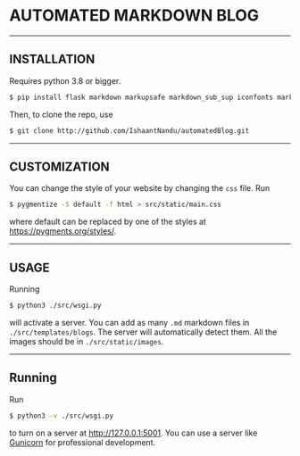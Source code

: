 # AUTOMATED MARKDOWN BLOG

***

## INSTALLATION

Requires python 3.8 or bigger.

```bash
$ pip install flask markdown markupsafe markdown_sub_sup iconfonts markdown_del_ins kbdextension markdown_checklist pygments
```

Then, to clone the repo, use

```bash
$ git clone http://github.com/IshaantNandu/automatedBlog.git
```

***

## CUSTOMIZATION

You can change the style of your website by changing the `css` file. Run 
```bash
$ pygmentize -S default -f html > src/static/main.css
```
where default can be replaced by one of the styles  at <https://pygments.org/styles/>.

***
## USAGE

Running 
```bash
$ python3 ./src/wsgi.py
```
will activate a server. You can add as many `.md` markdown files in `./src/templates/blogs`.
The server will automatically detect them. All the images should be in `./src/static/images`.

***
## Running

Run 
```bash
$ python3 -v ./src/wsgi.py
```
to turn on a server at <http://127.0.0.1:5001>. You can use a server like [Gunicorn](https://flask.palletsprojects.com/en/stable/deploying/gunicorn/) for professional development. 


